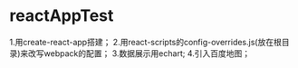 # reactAppTest
1.用create-react-app搭建； 2.用react-scripts的config-overrides.js(放在根目录)来改写webpack的配置； 3.数据展示用echart; 4.引入百度地图；
